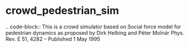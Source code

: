 # crowd_pedestrian_sim

.. code-block::
    This is a crowd simulator based on Social force model for pedestrian dynamics
    as proposed by 
    Dirk Helbing and Péter Molnár
    Phys. Rev. E 51, 4282 – Published 1 May 1995
